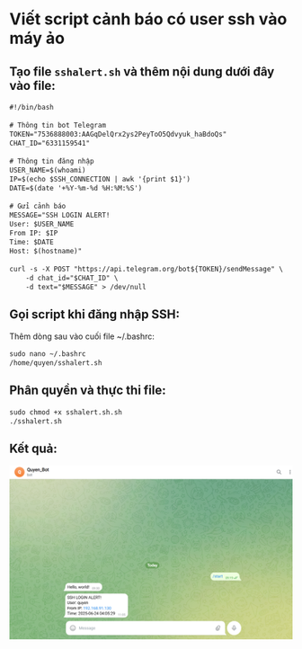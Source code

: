 # Viết script cảnh báo có user ssh vào máy ảo

## Tạo file `sshalert.sh` và thêm nội dung dưới đây vào file:

    #!/bin/bash

    # Thông tin bot Telegram
    TOKEN="7536888003:AAGqDelQrx2ys2PeyToO5Qdvyuk_haBdoQs"
    CHAT_ID="6331159541"

    # Thông tin đăng nhập
    USER_NAME=$(whoami)
    IP=$(echo $SSH_CONNECTION | awk '{print $1}')
    DATE=$(date '+%Y-%m-%d %H:%M:%S')

    # Gửi cảnh báo
    MESSAGE="SSH LOGIN ALERT!
    User: $USER_NAME
    From IP: $IP
    Time: $DATE
    Host: $(hostname)"

    curl -s -X POST "https://api.telegram.org/bot${TOKEN}/sendMessage" \
        -d chat_id="$CHAT_ID" \
        -d text="$MESSAGE" > /dev/null

## Gọi script khi đăng nhập SSH:

Thêm dòng sau vào cuối file ~/.bashrc:

    sudo nano ~/.bashrc
    /home/quyen/sshalert.sh

## Phân quyền và thực thi file:

    sudo chmod +x sshalert.sh.sh
    ./sshalert.sh

## Kết quả:

![ảnh 10](/QuyenNV/11.TelegramBot/images/anh10.png)
